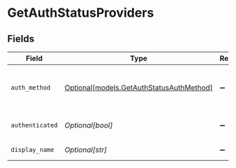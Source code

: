 # GetAuthStatusProviders


## Fields

| Field                                                                            | Type                                                                             | Required                                                                         | Description                                                                      |
| -------------------------------------------------------------------------------- | -------------------------------------------------------------------------------- | -------------------------------------------------------------------------------- | -------------------------------------------------------------------------------- |
| `auth_method`                                                                    | [Optional[models.GetAuthStatusAuthMethod]](../models/getauthstatusauthmethod.md) | :heavy_minus_sign:                                                               | Authentication method (oauth, api_key, none)                                     |
| `authenticated`                                                                  | *Optional[bool]*                                                                 | :heavy_minus_sign:                                                               | Whether provider is authenticated                                                |
| `display_name`                                                                   | *Optional[str]*                                                                  | :heavy_minus_sign:                                                               | User-friendly provider name                                                      |